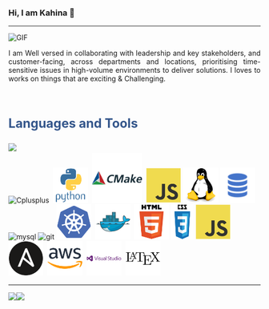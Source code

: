 ### Hi, I am Kahina 👋
<hr style="border-top: 0.5px; color:light-blue;">
<!--
**kahina227/kahina227** is a ✨ _special_ ✨ repository because its `README.md` (this file) appears on your GitHub profile.
-->
<img alt="GIF" src="https://github.com/arsentieva/arsentieva/blob/main/code.gif?raw=true" height="280" />
<!--<img alt="img" src="https://github.com/kahina227/kahina227/blob/main/dev.png?raw=true">-->

<br> 
 
<p align="justify"> I am Well versed in collaborating with leadership and key stakeholders, and customer-facing, across departments and locations, prioritising time-sensitive issues in high-volume environments to deliver solutions. I loves to works on things that are exciting & Challenging.</p> 

<br> 

<div>
  <h3 style="color: rgb(52, 86, 139); font-size:25px;">Languages and Tools</h3> <img src="https://media.giphy.com/media/WUlplcMpOCEmTGBtBW/giphy.gif" width="30">
</div>

<div>
 <img src="https://raw.githubusercontent.com/coderjojo/coderjojo/master/img/cpp.png" title="Cpluplus" alt="Cplusplus" width="70">&nbsp;
 <img src="https://github.com/devicons/devicon/blob/master/icons/python/python-original-wordmark.svg" title="Python" alt="Python" width="70" height="70"/>&nbsp;
 <img src="https://github.com/devicons/devicon/blob/master/icons/cmake/cmake-original-wordmark.svg" title="CMake" alt="CMake" width="100" height="100"/>&nbsp;
 <img src="https://raw.githubusercontent.com/devicons/devicon/master/icons/javascript/javascript-original.svg" width="70">
 <img src="https://raw.githubusercontent.com/devicons/devicon/master/icons/linux/linux-original.svg" alt="linux" width="70">
 <img src="https://raw.githubusercontent.com/github/explore/80688e429a7d4ef2fca1e82350fe8e3517d3494d/topics/sql/sql.png" alt="SQL" width="70">
 <img src="https://www.vectorlogo.zone/logos/mysql/mysql-ar21.svg" alt="mysql" width="70">
 <img src="https://www.vectorlogo.zone/logos/git-scm/git-scm-icon.svg" alt="git" width="70">
 <img src="https://github.com/devicons/devicon/blob/master/icons/kubernetes/kubernetes-plain.svg" title="Kubernetes" alt="Kubernetes" width="70" height="70"/>&nbsp;  
 <img src="https://github.com/devicons/devicon/blob/master/icons/docker/docker-original.svg" title="docker" alt="docker" width="70" height="70"/>&nbsp;
 <img src="https://raw.githubusercontent.com/devicons/devicon/master/icons/html5/html5-original-wordmark.svg" alt="html5" width="70"> 
 <img src="https://raw.githubusercontent.com/devicons/devicon/master/icons/css3/css3-original-wordmark.svg" alt="css3" width="45" height="70"/>
 <img src="https://github.com/devicons/devicon/blob/master/icons/javascript/javascript-original.svg" title="JS" alt="JS" width="70" height="70"/>&nbsp;
 <img src="https://github.com/devicons/devicon/blob/master/icons/ansible/ansible-original.svg" title="ansible" alt="ansible" width="70" height="70"/>&nbsp;
 <img src="https://github.com/devicons/devicon/blob/master/icons/amazonwebservices/amazonwebservices-original-wordmark.svg" title="aws" alt="aws" width="70" height="70"/>&nbsp;
 <img src="https://github.com/devicons/devicon/blob/master/icons/visualstudio/visualstudio-plain-wordmark.svg" title="VS" alt="VS" width="70" height="70"/>&nbsp;
 <img src="https://github.com/devicons/devicon/blob/master/icons/latex/latex-original.svg" title="latex" alt="latex" width="70" height="70"/>&nbsp;
 

<hr style="height:2px; border-width:1; color:light-blue; background-color:gray">
  
<div>
  <img height="165" align="left" src="https://github-readme-stats.vercel.app/api?username=kahina227&show_icons=true&theme=vue&count_private=true" />
  <img src="https://github-readme-stats.vercel.app/api/top-langs/?username=kahina227&layout=compact&show_icons=true&theme=vue" />
</div>
